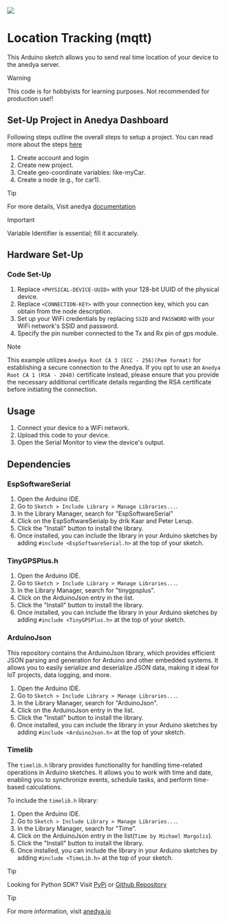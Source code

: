 [<img src="https://img.shields.io/badge/Anedya-Documentation-blue?style=for-the-badge">](https://docs.anedya.io?utm_source=github&utm_medium=link&utm_campaign=github-examples&utm_content=esp32)

# Location Tracking (mqtt)

This Arduino sketch allows you to send real time location of your device to the anedya server.

> [!WARNING]
> This code is for hobbyists for learning purposes. Not recommended for production use!!

## Set-Up Project in Anedya Dashboard

Following steps outline the overall steps to setup a project. You can read more about the steps [here](https://docs.anedya.io/getting-started/quickstart/#create-a-new-project)

1. Create account and login
2. Create new project.
3. Create geo-coordinate variables: like-myCar.
4. Create a node (e.g., for car1).

 > [!TIP]
 > For more details, Visit anedya [documentation](https://docs.anedya.io?utm_source=github&utm_medium=link&utm_campaign=github-examples&utm_content=esp32)

> [!IMPORTANT]
> Variable Identifier is essential; fill it accurately.

## Hardware Set-Up


### Code Set-Up

1. Replace `<PHYSICAL-DEVICE-UUID>` with your 128-bit UUID of the physical device.
2. Replace `<CONNECTION-KEY>` with your connection key, which you can obtain from the node description.
3. Set up your WiFi credentials by replacing `SSID` and `PASSWORD` with your WiFi network's SSID and password.
4. Specify the pin number connected to the Tx and Rx pin of gps module.

> [!NOTE] 
> This example utilizes `Anedya Root CA 3 (ECC - 256)(Pem format)` for establishing a secure connection to the Anedya. If you opt to use an `Anedya Root CA 1 (RSA - 2048)` certificate instead, please ensure that you provide the necessary additional certificate details regarding the RSA certificate before initiating the connection.

## Usage

1. Connect your device to a WiFi network.
2. Upload this code to your device.
3. Open the Serial Monitor to view the device's output.


## Dependencies

### EspSoftwareSerial 
1. Open the Arduino IDE.
2. Go to `Sketch > Include Library > Manage Libraries...`.
3. In the Library Manager, search for "EspSoftwareSerial" 
4. Click on the EspSoftwareSerialp by drik Kaar and Peter Lerup.
5. Click the "Install" button to install the library.
6. Once installed, you can include the library in your Arduino sketches by adding `#include <EspSoftwareSerial.h>` at the top of your sketch.

### TinyGPSPlus.h

1. Open the Arduino IDE.
2. Go to `Sketch > Include Library > Manage Libraries...`.
3. In the Library Manager, search for "tinygpsplus".
4. Click on the ArduinoJson entry in the list.
5. Click the "Install" button to install the library.
6. Once installed, you can include the library in your Arduino sketches by adding `#include <TinyGPSPlus.h>` at the top of your sketch.


### ArduinoJson

This repository contains the ArduinoJson library, which provides efficient JSON parsing and generation for Arduino and other embedded systems. It allows you to easily serialize and deserialize JSON data, making it ideal for IoT projects, data logging, and more.

1. Open the Arduino IDE.
2. Go to `Sketch > Include Library > Manage Libraries...`.
3. In the Library Manager, search for "ArduinoJson".
4. Click on the ArduinoJson entry in the list.
5. Click the "Install" button to install the library.
6. Once installed, you can include the library in your Arduino sketches by adding `#include <ArduinoJson.h>` at the top of your sketch.

### Timelib

The `timelib.h` library provides functionality for handling time-related operations in Arduino sketches. It allows you to work with time and date, enabling you to synchronize events, schedule tasks, and perform time-based calculations.

To include the `timelib.h` library:

1. Open the Arduino IDE.
2. Go to `Sketch > Include Library > Manage Libraries...`.
3. In the Library Manager, search for "Time".
4. Click on the ArduinoJson entry in the list(`Time by Michael Margolis`).
5. Click the "Install" button to install the library.
6. Once installed, you can include the library in your Arduino sketches by adding `#include <TimeLib.h>` at the top of your sketch.




> [!TIP]
> Looking for Python SDK? Visit [PyPi](https://pypi.org/project/anedya-dev-sdk/) or [Github Repository](https://github.com/anedyaio/anedya-dev-sdk-pyhton)

>[!TIP]
> For more information, visit [anedya.io](https://anedya.io/?utm_source=github&utm_medium=link&utm_campaign=github-examples&utm_content=esp32)
